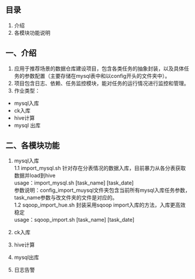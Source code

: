 ## 目录
1. 介绍
2. 各模块功能说明

## <a name="module">一、介绍</a>
1. 应用于推荐场景的数据仓库建设项目，包含各类任务的抽象封装，以及具体任务的参数配置（主要存储在mysql表中和以config开头的文件夹中）。
2. 项目包含日志、依赖、任务监控模块，能对任务的运行情况进行监控和管理。
3. 作业类型：
 - mysql入库
 - ck入库
 - hive计算
 - mysql 出库

## <a name="module">二、各模块功能</a>
1. mysql入库  
1.1 import_mysql.sh 针对存在分表情况的数据入库，目前暴力从各分表获取数据并load到hive  
      usage：import_mysql.sh [task_name] [task_date]  
      参数说明：config_import_muysql文件夹包含当前所有mysql入库任务参数，task_name参数与改文件夹的文件是对应的。  
1.2 sqoop_import_hue.sh 封装采用sqoop import入库的方法，入库更高效稳定  
     usage：sqoop_import.sh [task_name] [task_date]  
     
2. ck入库
3. hive计算
4. mysql出库
5. 日志告警






